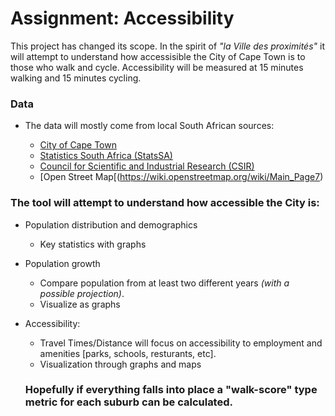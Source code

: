 Assignment: Accessibility
========================

This project has changed its scope. In the spirit of *"la Ville des proximités"* it will attempt to understand how accessisible the City of Cape Town is to those who walk and cycle. Accessibility will be measured at 15 minutes walking and 15 minutes cycling.

### Data

 - The data will mostly come from local South African sources:
 
    - [City of Cape Town](https://www.capetown.gov.za)
    - [Statistics South Africa (StatsSA)](http://www.statssa.gov.za)
    - [Council for Scientific and Industrial Research (CSIR)](https://www.csir.co.za)
    - [Open Street Map[(https://wiki.openstreetmap.org/wiki/Main_Page7)

### The tool will attempt to understand how accessible the City is:

- Population distribution and demographics

    - Key statistics with graphs
    
   
- Population growth

    - Compare population from at least two different years *(with a possible projection)*.
    - Visualize as graphs
    

- Accessibility:

     - Travel Times/Distance will focus on accessibility to employment and amenities [parks, schools, resturants, etc].
     - Visualization through graphs and maps
     
  ### Hopefully if everything falls into place a "walk-score" type metric for each suburb can be calculated.
